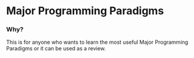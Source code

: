 # Major Programming Paradigms

### Why?

This is for anyone who wants to learn the most useful Major Programming Paradigms or it can be used as a review.
